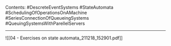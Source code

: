 Contents:
#DescreteEventSystems 
#StateAutomata 
#SchedulingOfOperationsOnAMachine  
#SeriesConnectionOfQueueingSystems 
#QueuingSystemsWithParellelServers 

---

![[04 - Exercises on state automata_211218_152901.pdf]]